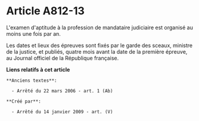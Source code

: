# Article A812-13

L'examen d'aptitude à la profession de mandataire judiciaire est organisé au moins une fois par an.

Les dates et lieux des épreuves sont fixés par le garde des sceaux, ministre de la justice, et publiés, quatre mois avant la
date de la première épreuve, au Journal officiel de la République française.

**Liens relatifs à cet article**

	**Anciens textes**:

	  - Arrêté du 22 mars 2006 - art. 1 (Ab)

	**Créé par**:

	  - Arrêté du 14 janvier 2009 - art. (V)

